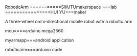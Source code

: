 RoboticArm
===========SWJTUmakerspace ===lab
================HUI YU===maker





A three-wheel omni-directional mobile robot with a robotic arm



mcu====arduino mega2560

myarmapp===android application

roboticarm===arduino code
